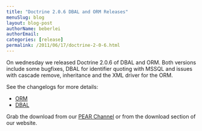 ```yaml
---
title: "Doctrine 2.0.6 DBAL and ORM Releases"
menuSlug: blog
layout: blog-post
authorName: beberlei
authorEmail:
categories: [release]
permalink: /2011/06/17/doctrine-2-0-6.html
---
```

On wednesday we released Doctrine 2.0.6 of DBAL and ORM. Both versions
include some bugfixes, DBAL for identifier quoting with MSSQL and issues
with cascade remove, inheritance and the XML driver for the ORM.

See the changelogs for more details:

-   [ORM](http://www.doctrine-project.org/jira/browse/DDC/fixforversion/10140)
-   [DBAL](http://www.doctrine-project.org/jira/browse/DBAL/fixforversion/10141)

Grab the download from our [PEAR
Channel](http://pear.doctrine-project.org) or from the download section
of our website.
